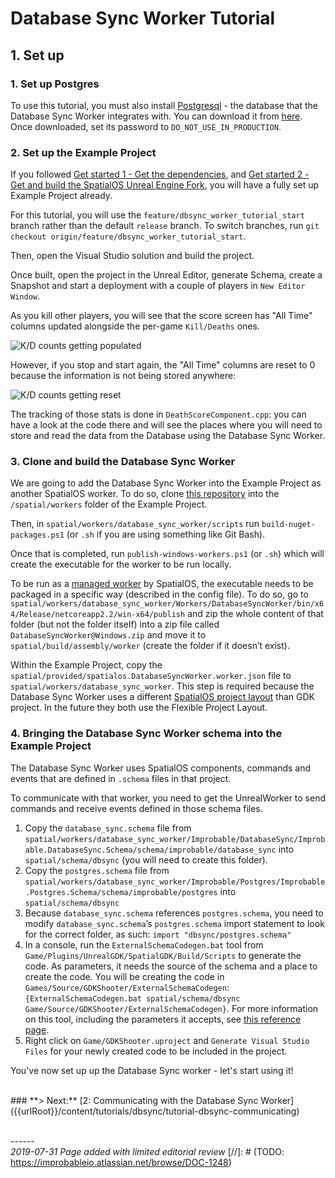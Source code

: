 # Database Sync Worker Tutorial

## 1. Set up

### 1. Set up Postgres

To use this tutorial, you must also install [Postgresql](https://www.postgresql.org/) - the database that the Database Sync Worker integrates with. You can download it from [here](https://postgresql.org/download/windows). Once downloaded, set its password to `DO_NOT_USE_IN_PRODUCTION`.

### 2. Set up the Example Project

If you followed [Get started 1 - Get the dependencies]({{urlRoot}}/content/get-started/dependencies), and [Get started 2 - Get and build the SpatialOS Unreal Engine Fork]({{urlRoot}}/content/get-started/build-unreal-fork), you will have a fully set up Example Project already. 

For this tutorial, you will use the `feature/dbsync_worker_tutorial_start` branch rather than the default `release` branch. To switch branches, run `git checkout origin/feature/dbsync_worker_tutorial_start`.

Then, open the Visual Studio solution and build the project.

Once built, open the project in the Unreal Editor, generate Schema, create a Snapshot and start a deployment with a couple of players in `New Editor Window`.

As you kill other players, you will see that the score screen has "All Time" columns updated alongside the per-game `Kill/Deaths` ones. 

![K/D counts getting populated]({{assetRoot}}assets/dbsync/kd-counts-2-0.png)

However, if you stop and start again, the "All Time" columns are reset to 0 because the information is not being stored anywhere:

![K/D counts getting reset]({{assetRoot}}assets/dbsync/kd-counts-0-0.png)

The tracking of those stats is done in `DeathScoreComponent.cpp`: you can have a look at the code there and will see the places where you will need to store and read the data from the Database using the Database Sync Worker.

### 3. Clone and build the Database Sync Worker

We are going to add the Database Sync Worker into the Example Project as another SpatialOS worker. To do so, clone [this repository](https://github.com/spatialos/database_sync_worker) into the `/spatial/workers` folder of the Example Project.

Then, in `spatial/workers/database_sync_worker/scripts` run `build-nuget-packages.ps1` (or `.sh` if you are using something like Git Bash).

Once that is completed, run `publish-windows-workers.ps1` (or `.sh`) which will create the executable for the worker to be run locally.

To be run as a [managed worker](https://docs.improbable.io/reference/latest/shared/design/design-workers#managed-workers) by SpatialOS, the executable needs to be packaged in a specific way (described in the config file). To do so, go to `spatial/workers/database_sync_worker/Workers/DatabaseSyncWorker/bin/x64/Release/netcoreapp2.2/win-x64/publish` and zip the whole content of that folder (but not the folder itself) into a zip file called `DatabaseSyncWorker@Windows.zip` and move it to `spatial/build/assembly/worker` (create the folder if it doesn’t exist).

Within the Example Project, copy the `spatial/provided/spatialos.DatabaseSyncWorker.worker.json` file to `spatial/workers/database_sync_worker`. This step is required because the Database Sync Worker uses a different [SpatialOS project layout](https://docs.improbable.io/reference/14.0/shared/project-layout/files-and-directories#layout-of-a-spatialos-project) than GDK project. In the future they both use the Flexible Project Layout. 

### 4. Bringing the Database Sync Worker schema into the Example Project

The Database Sync Worker uses SpatialOS components, commands and events that are defined in `.schema` files in that project.

To communicate with that worker, you need to get the UnrealWorker to send commands and receive events defined in those schema files.

1. Copy the `database_sync.schema` file from `spatial/workers/database_sync_worker/Improbable/DatabaseSync/Improbable.DatabaseSync.Schema/schema/improbable/database_sync` into `spatial/schema/dbsync` (you will need to create this folder).
1. Copy the `postgres.schema` file from `spatial/workers/database_sync_worker/Improbable/Postgres/Improbable.Postgres.Schema/schema/improbable/postgres` into `spatial/schema/dbsync`
1. Because `database_sync.schema` references `postgres.schema`, you need to modify `database_sync.schema`’s `postgres.schema` import statement to look for the correct folder, as such:  `import "dbsync/postgres.schema"`
1. In a console, run the `ExternalSchemaCodegen.bat` tool from `Game/Plugins/UnrealGDK/SpatialGDK/Build/Scripts` to generate the code. As parameters, it needs the source of the schema and a place to create the code. You will be creating the code in `Games/Source/GDKShooter/ExternalSchemaCodegen`:
`{ExternalSchemaCodegen.bat spatial/schema/dbsync Game/Source/GDKShooter/ExternalSchemaCodegen}`. For more information on this tool, including the parameters it accepts, see [this reference page]({{urlRoot}}/content/apis-and-helper-scripts/helper-scripts).
1. Right click on `Game/GDKShooter.uproject` and `Generate Visual Studio Files` for your newly created code to be included in the project.

You've now set up up the Database Sync worker - let's start using it!

</br>
### **> Next:** [2: Communicating with the Database Sync Worker]({{urlRoot}}/content/tutorials/dbsync/tutorial-dbsync-communicating)
</br>

<br/>------<br/>
_2019-07-31 Page added with limited editorial review_
[//]: # (TODO: https://improbableio.atlassian.net/browse/DOC-1248)

